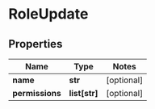 # RoleUpdate

## Properties
Name | Type | Notes
------------ | ------------- | -------------
**name** | **str** | [optional]
**permissions** | **list[str]** | [optional]


